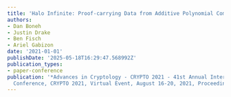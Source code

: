 ```yaml
---
title: 'Halo Infinite: Proof-carrying Data from Additive Polynomial Commitments'
authors:
- Dan Boneh
- Justin Drake
- Ben Fisch
- Ariel Gabizon
date: '2021-01-01'
publishDate: '2025-05-18T16:29:47.568992Z'
publication_types:
- paper-conference
publication: '*Advances in Cryptology - CRYPTO 2021 - 41st Annual International Cryptology
  Conference, CRYPTO 2021, Virtual Event, August 16-20, 2021, Proceedings, Part I*'
---
```

